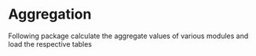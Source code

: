 # Aggregation

Following package calculate the aggregate values of various modules and load the 
respective tables